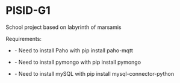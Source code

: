 # PISID-G1
School project based on labyrinth of marsamis

Requirements:

<ul>
<li>
<p> - Need to install Paho with pip install paho-mqtt </p>
</li>
<li>
<p> - Need to install pymongo with pip install pymongo </p>
</li>
<li>
<p> - Need to install mySQL with pip install mysql-connector-python </p>
</li>
</ul>
